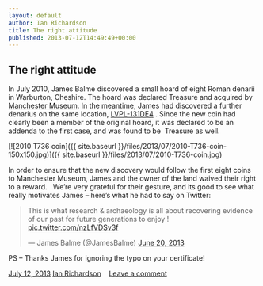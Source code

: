 ```yaml
---
layout: default
author: Ian Richardson
title: The right attitude
published: 2013-07-12T14:49:49+00:00
---
```

The right attitude
------------------

In July 2010, James Balme discovered a small hoard of eight Roman denarii in Warburton, Cheshire. The hoard was declared Treasure and acquired by [Manchester Museum](http://www.museum.manchester.ac.uk/collection/archaeology/). In the meantime, James had discovered a further denarius on the same location, [LVPL-131DE4](https://finds.org.uk/database/artefacts/record/id/415761) . Since the new coin had clearly been a member of the original hoard, it was declared to be an addenda to the first case, and was found to be  Treasure as well. 

[![2010 T736 coin]({{ site.baseurl }}/files/2013/07/2010-T736-coin-150x150.jpg)]({{ site.baseurl }}/files/2013/07/2010-T736-coin.jpg)

In order to ensure that the new discovery would follow the first eight coins to Manchester Museum, James and the owner of the land waived their right to a reward.   We’re very grateful for their gesture, and its good to see what really motivates James – here’s what he had to say on Twitter: 

> This is what research & archaeology is all about recovering evidence of our past for future generations to enjoy ! [pic.twitter.com/nzLfVDSv3f](http://t.co/nzLfVDSv3f)
>
> — James Balme (@JamesBalme) [June 20, 2013](https://twitter.com/JamesBalme/statuses/347831335244664833)

PS – Thanks James for ignoring the typo on your certificate!

[July 12, 2013](https://finds.org.uk/blogs/blog/2013/07/12/the-right-attitude/ "2:49 pm")  [Ian Richardson](https://finds.org.uk/blogs/blog/author/irichardson/ "View all posts by Ian Richardson")    [Leave a comment](https://finds.org.uk/blogs/blog/2013/07/12/the-right-attitude/#respond "Comment on The right attitude")
